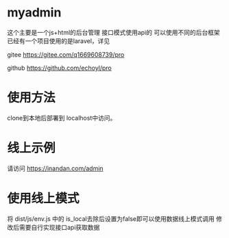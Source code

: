 # myadmin

这个主要是一个js+html的后台管理 接口模式使用api的 可以使用不同的后台框架
已经有一个项目使用的是laravel，详见 

gitee
https://gitee.com/q1669608739/pro

github
https://github.com/echoyl/pro



# 使用方法
clone到本地后部署到 localhost中访问。

# 线上示例

请访问 https://inandan.com/admin

# 使用线上模式
将 dist/js/env.js 中的 is_local去除后设置为false即可以使用数据线上模式调用
修改后需要自行实现接口api获取数据
